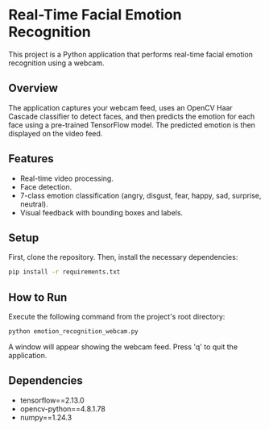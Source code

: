 # Real-Time Facial Emotion Recognition

This project is a Python application that performs real-time facial emotion recognition using a webcam.

## Overview

The application captures your webcam feed, uses an OpenCV Haar Cascade classifier to detect faces, and then predicts the emotion for each face using a pre-trained TensorFlow model. The predicted emotion is then displayed on the video feed.

## Features

- Real-time video processing.
- Face detection.
- 7-class emotion classification (angry, disgust, fear, happy, sad, surprise, neutral).
- Visual feedback with bounding boxes and labels.

## Setup

First, clone the repository. Then, install the necessary dependencies:

```bash
pip install -r requirements.txt
```

## How to Run

Execute the following command from the project's root directory:

```bash
python emotion_recognition_webcam.py
```

A window will appear showing the webcam feed. Press 'q' to quit the application.

## Dependencies

- tensorflow==2.13.0
- opencv-python==4.8.1.78
- numpy==1.24.3
